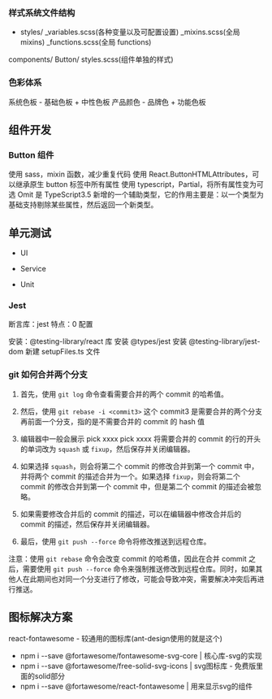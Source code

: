 ### 样式系统文件结构

-   styles/
    \_variables.scss(各种变量以及可配置设置)
    \_mixins.scss(全局 mixins)
    \_functions.scss(全局 functions)

components/
Button/
styles.scss(组件单独的样式)

### 色彩体系

系统色板 - 基础色板 + 中性色板
产品颜色 - 品牌色 + 功能色板

## 组件开发

### Button 组件

使用 sass，mixin 函数，减少重复代码
使用 React.ButtonHTMLAttributes，可以继承原生 button 标签中所有属性
使用 typescript，Partial，将所有属性变为可选
Omit 是 TypeScript3.5 新增的一个辅助类型，它的作用主要是：以一个类型为基础支持剔除某些属性，然后返回一个新类型。

## 单元测试

-   UI

-   Service

-   Unit

### Jest

断言库：jest
特点：0 配置

安装：@testing-library/react 库
安装 @types/jest
安装 @testing-library/jest-dom
新建 setupFiles.ts 文件

### git 如何合并两个分支

1. 首先，使用 `git log` 命令查看需要合并的两个 commit 的哈希值。

2. 然后，使用 `git rebase -i <commit3>` 这个 commit3 是需要合并的两个分支再前面一个分支，指的是不需要合并的 commit 的 hash 值

3. 编辑器中一般会展示 pick xxxx pick xxxx
   将需要合并的 commit 的行的开头的单词改为 `squash` 或 `fixup`，然后保存并关闭编辑器。

4. 如果选择 `squash`，则会将第二个 commit 的修改合并到第一个 commit 中，并将两个 commit 的描述合并为一个。如果选择 `fixup`，则会将第二个 commit 的修改合并到第一个 commit 中，但是第二个 commit 的描述会被忽略。

5. 如果需要修改合并后的 commit 的描述，可以在编辑器中修改合并后的 commit 的描述，然后保存并关闭编辑器。

6. 最后，使用 `git push --force` 命令将修改推送到远程仓库。

注意：使用 `git rebase` 命令会改变 commit 的哈希值，因此在合并 commit 之后，需要使用 `git push --force` 命令来强制推送修改到远程仓库。同时，如果其他人在此期间也对同一个分支进行了修改，可能会导致冲突，需要解决冲突后再进行推送。

## 图标解决方案 

react-fontawesome - 较通用的图标库(ant-design使用的就是这个)
- npm i --save @fortawesome/fontawesome-svg-core | 核心库-svg的实现
- npm i --save @fortawesome/free-solid-svg-icons | svg图标库 - 免费版里面的solid部分
- npm i --save @fortawesome/react-fontawesome | 用来显示svg的组件

